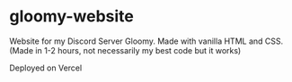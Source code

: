 # gloomy-website

Website for my Discord Server Gloomy. Made with vanilla HTML and CSS.
(Made in 1-2 hours, not necessarily my best code but it works)

Deployed on Vercel
